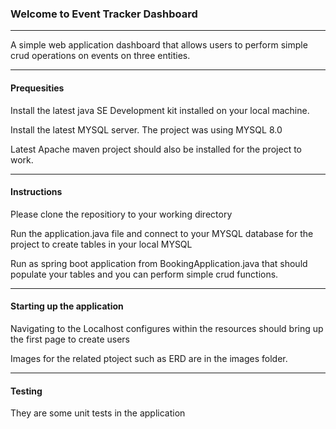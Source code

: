 ### Welcome to Event Tracker Dashboard 


----

A simple web application dashboard that allows users to perform simple crud operations on events on three entities. 


----

#### Prequesities 

Install the latest java SE Development kit installed on your local machine. 

Install the latest MYSQL server. The project was using MYSQL 8.0 

Latest Apache maven project should also be installed for the project to work. 

----
#### Instructions 

Please clone the repositiory to your working directory 

Run the application.java file and connect to your MYSQL database for the project to create tables in your local MYSQL 

Run as spring boot application from BookingApplication.java that should 
populate your tables and you can perform simple crud functions. 

----
#### Starting up the application 
Navigating to the Localhost configures within the resources should bring up the first page to create users 

Images for the related ptoject such as ERD are in the images folder. 


----

#### Testing 
They are some unit tests in the application 









